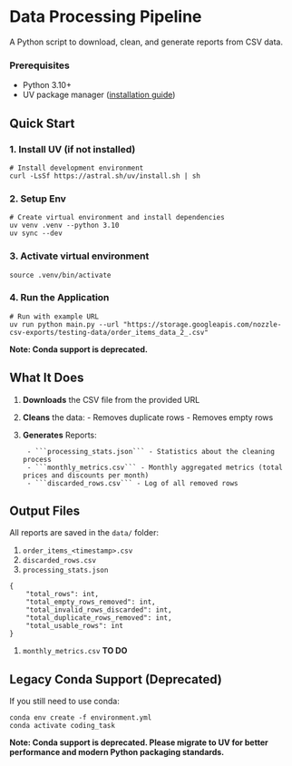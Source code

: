 # Data Processing Pipeline

A Python script to download, clean, and generate reports from CSV data.

### **Prerequisites**
- Python 3.10+
- UV package manager ([installation guide](https://github.com/astral-sh/uv))

## **Quick Start**

### 1. Install UV (if not installed)
```
# Install development environment
curl -LsSf https://astral.sh/uv/install.sh | sh
```
### 2. Setup Env
```
# Create virtual environment and install dependencies
uv venv .venv --python 3.10
uv sync --dev
```
### 3. Activate virtual environment
```
source .venv/bin/activate
```
### 4. Run the Application
```
# Run with example URL
uv run python main.py --url "https://storage.googleapis.com/nozzle-csv-exports/testing-data/order_items_data_2_.csv"
```

**Note: Conda support is deprecated.**

## **What It Does**
1. **Downloads** the CSV file from the provided URL
2. **Cleans** the data:
        - Removes duplicate rows
        - Removes empty rows
3. **Generates** Reports:

        - ```processing_stats.json``` - Statistics about the cleaning process
        - ```monthly_metrics.csv``` - Monthly aggregated metrics (total prices and discounts per month)
        - ```discarded_rows.csv``` - Log of all removed rows

## **Output Files**
All reports are saved in the ```data/``` folder:
1. ```order_items_<timestamp>.csv```
2. ```discarded_rows.csv```
3. ```processing_stats.json```
```
{
    "total_rows": int,
    "total_empty_rows_removed": int,
    "total_invalid_rows_discarded": int,
    "total_duplicate_rows_removed": int,
    "total_usable_rows": int
}
```

1. ```monthly_metrics.csv```
        **TO DO**

## **Legacy Conda Support (Deprecated)**
If you still need to use conda:
```
conda env create -f environment.yml
conda activate coding_task
```
**Note: Conda support is deprecated. Please migrate to UV for better performance and modern Python packaging standards.**
